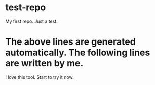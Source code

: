 # test-repo
My first repo. Just a test.

# The above lines are generated automatically. The following lines are written by me.
I love this tool. Start to try it now.
